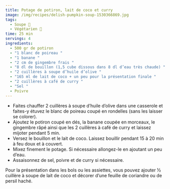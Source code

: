 ```yaml
---
title: Potage de potiron, lait de coco et curry
image: /img/recipes/delish-pumpkin-soup-1530366869.jpg
tags:
  - Soupe 🥣
  - Végétarien 🌱
time: 25 min
servings: 4
ingredients:
  - 500 gr de potiron
  - "1 blanc de poireau "
  - "1 banane "
  - "2 cm de gingembre frais "
  - "8 dl de bouillon (1,5 cube dissous dans 8 dl d’eau très chaude) "
  - "2 cuillères à soupe d’huile d’olive "
  - "165 ml de lait de coco + un peu pour la présentation finale "
  - "2 cuillères à café de curry "
  - "Sel "
  - Poivre
---
```

* Faites chauffer 2 cuillères à soupe d’huile d’olive dans une casserole et faites-y étuvez le blanc de poireau coupé en rondelles (sans les laisser se colorer).
* Ajoutez le potiron coupé en dés, la banane coupée en morceaux, le gingembre râpé ainsi que les 2 cuillères à café de curry et laissez mijoter pendant 5 min.
* Versez le bouillon et le lait de coco. Laissez bouillir pendant 15 à 20 min à feu doux et à couvert.
* Mixez finement le potage. Si nécessaire allongez-le en ajoutant un peu d’eau.
* Assaisonnez de sel, poivre et de curry si nécessaire.

Pour la présentation dans les bols ou les assiettes, vous pouvez ajouter ½ cuillère à soupe de lait de coco et décorer d’une feuille de coriandre ou de persil haché.